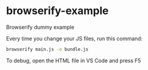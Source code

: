 # browserify-example

Browserify dummy example

Every time you change your JS files, run this command:

```bash
browserify main.js -o bundle.js
```

To debug, open the HTML file in VS Code and press F5
